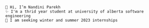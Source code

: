 	👋 Hi, I’m Nandini Parekh
	✨ I'm a thrid year student at university of alberta software engineering 
	🦄 I am seeking winter and summer 2023 internships
